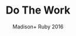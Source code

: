 ---
title: Do The Work
subtitle: Madison+ Ruby 2016
layout: default
modal-id: 5
img: do_the_work.png
thumbnail: madison_ruby.jpg
alt: Do The Work
project-date: July 2016
talk_url: https://youtu.be/XpvquyuKjUg?si=lkXEpr9577tdA36z 
deck_url: https://speakerdeck.com/wndxlori/do-the-work-madison-ruby-the-epilogue
category: Careers
description: |
  Have you ever run into that problem you are trying to solve, that is tangential to your core business? It’s easy to run off, look for a gem, and use it.
  What is harder is when that gem … isn’t quite right. Maybe you should look for an alternative. Maybe you should fix the gem. Or if your problem is different enough, you can fork the gem.  
  Or maybe you should just stop wasting so much time looking for the “easy” solution, and just DO THE WORK.  
  This talk was also given at Scottish Ruby Conference May 2014.
---